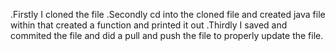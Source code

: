 .Firstly I cloned the file 
.Secondly cd into the cloned file and created java file within that created a function and printed it out
.Thirdly I saved and commited the file and did a pull and push the file to properly update the file.
